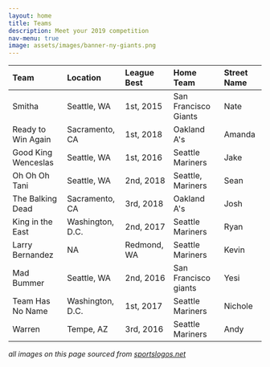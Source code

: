 ```yaml
---
layout: home
title: Teams
description: Meet your 2019 competition
nav-menu: true
image: assets/images/banner-ny-giants.png
---
```

| Team | <a class="icon alt fa-map-marker"> Location </a> | <a class="icon alt fa-trophy"> League Best</a> | <a class="icon alt fa-thumbs-o-up"> Home Team</a> | <a class="icon alt fa-user"> Street Name </a> |
| :------------- | :------------- | :--------------| :--------------| :--------------|
| Smitha    | Seattle, WA       | 1st, 2015 | San Francisco Giants | Nate |
| Ready to Win Again| Sacramento, CA | 1st, 2018 | Oakland A's | Amanda |
| Good King Wenceslas | Seattle, WA | 1st, 2016 | Seattle Mariners | Jake |
| Oh Oh Oh Tani | Seattle, WA | 2nd, 2018 | Seattle, Mariners | Sean |
| The Balking Dead | Sacramento, CA | 3rd, 2018 | Oakland A's | Josh |
| King in the East |  Washington, D.C. |2nd, 2017 | Seattle Mariners | Ryan |
| Larry Bernandez | NA | Redmond, WA | Seattle Mariners | Kevin |
| Mad Bummer | Seattle, WA | 2nd, 2016 | San Francisco giants | Yesi |
| Team Has No Name | Washington, D.C. | 1st, 2017 | Seattle Mariners| Nichole |
| Warren | Tempe, AZ | 3rd, 2016 | Seattle Mariners | Andy |


_all images on this page sourced from [sportslogos.net](http://www.sportslogos.net/teams/list_by_year/42019/2019_MLB_Logos/)_

